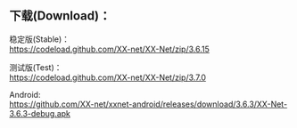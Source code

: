 
## 下载(Download)：
稳定版(Stable)：  
https://codeload.github.com/XX-net/XX-Net/zip/3.6.15


测试版(Test)：  
https://codeload.github.com/XX-net/XX-Net/zip/3.7.0


Android:  
https://github.com/XX-net/xxnet-android/releases/download/3.6.3/XX-Net-3.6.3-debug.apk
